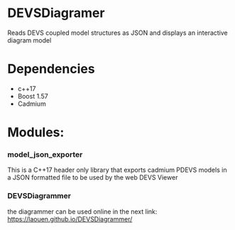 # DEVSDiagramer
Reads DEVS coupled model structures as JSON and displays an interactive diagram model

# Dependencies
* c++17 
* Boost 1.57 
* Cadmium

# Modules:
### model_json_exporter
This is a C++17 header only library that exports cadmium PDEVS models in a JSON formatted file to be used by the web DEVS Viewer

### DEVSDiagrammer
the diagrammer can be used online in the next link: https://laouen.github.io/DEVSDiagrammer/
